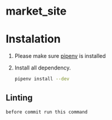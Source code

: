 # market_site

# Instalation

1. Please make sure [pipenv](https://pipenv.pypa.io/en/latest/) is installed

2. Install all dependency.
    ``` bash
    pipenv install --dev
    ```

## Linting

`before commit run this command`
```

```